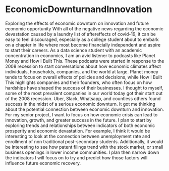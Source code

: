 # EconomicDownturnandInnovation
Exploring the effects of economic downturn on innovation and future economic opportunity  With all of the negative news regarding the economic devastation caused by a laundry list of aftereffects of covid-19, it can be easy to feel discouraged, especially as a college student about to embark on a chapter in life where most become financially independent and aspire to start their careers. As a data science student with an academic concentration in economics, I am an avid listener to podcasts like Planet Money and How I Built This. These podcasts were started in response to the 2008 recession to start conversations about how economic climates affect individuals, households, companies, and the world at large. Planet money tends to focus on overall effects of policies and decisions, while How I Built This highlights companies and their founders, who often focus on how hardships have shaped the success of their businesses. I thought to myself, some of the most prevalent companies in our world today got their start out of the 2008 recession. Uber, Slack, Whatsapp, and countless others found success in the midst of a serious economic downturn. It got me thinking about the potential connection between economic downturn and innovation.   For my senior project, I want to focus on how economic crisis can lead to innovation, growth, and greater success in the future. I plan to start by exploring trends and relationships between indicators of both economic prosperity and economic devastation. For example, I think it would be interesting to look at the connection between unemployment rate and enrollment of non traditional post-secondary students. Additionally, it would be interesting to see how patent filings trend with the stock market, or small business openings in lower income communities. I plan then narrow down the indicators I will focus on to try and predict how those factors will influence future economic recovery. 
